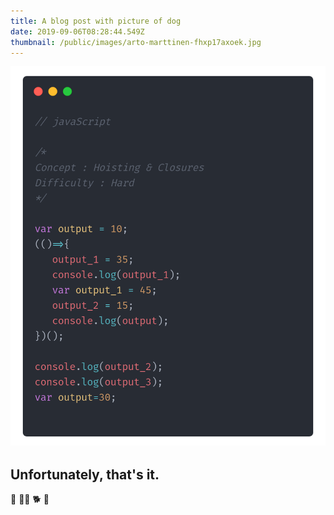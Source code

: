 ```yaml
---
title: A blog post with picture of dog
date: 2019-09-06T08:28:44.549Z
thumbnail: /public/images/arto-marttinen-fhxp17axoek.jpg
---
```

![m](/public/images/carbon-24.png "hhjjj")

## Unfortunately, that's it.

🦮 🐕‍🦺 🐕 🐩
